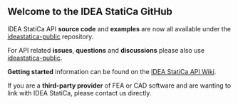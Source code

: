 ## Welcome to the IDEA StatiCa GitHub

IDEA StatiCa API **source code** and **examples** are now all available under the [ideastatica-public]( https://github.com/idea-statica/ideastatica-public) repository.

For API related **issues**, **questions** and **discussions** please also use [ideastatica-public]( https://github.com/idea-statica/ideastatica-public). 

**Getting started** information can be found on the [IDEA StatiCa API Wiki]( https://github.com/idea-statica/ideastatica-public/wiki).

If you are a **third-party provider** of FEA or CAD software and are wanting to link with IDEA StatiCa, please contact us directly.

<!--

**Here are some ideas to get you started:**

🙋‍♀️ A short introduction - what is your organization all about?
🌈 Contribution guidelines - how can the community get involved?
👩‍💻 Useful resources - where can the community find your docs? Is there anything else the community should know?
🍿 Fun facts - what does your team eat for breakfast?
🧙 Remember, you can do mighty things with the power of [Markdown](https://docs.github.com/github/writing-on-github/getting-started-with-writing-and-formatting-on-github/basic-writing-and-formatting-syntax)
-->
